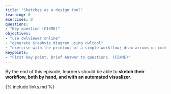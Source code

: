 ```yaml
---
title: "Sketches as a design tool"
teaching: 0
exercises: 0
questions:
- "Key question (FIXME)"
objectives:
- "use cwlviewer online"
- "generate Graphviz diagram using cwltool"
- "exercise with the printout of a simple workflow; draw arrows on code; hand draw a graph on another sheet of paper"
keypoints:
- "First key point. Brief Answer to questions. (FIXME)"
---
```

By the end of this episode,
learners should be able to
__sketch their workflow, both by hand, and with an automated visualizer__.

{% include links.md %}
